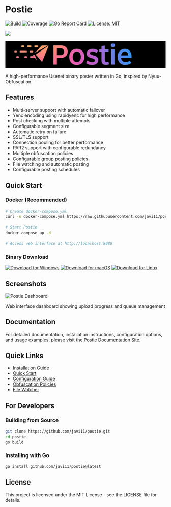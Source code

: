 # Postie

[![Build](https://github.com/javi11/postie/actions/workflows/pull-request.yml/badge.svg)](https://github.com/javi11/postie/actions/workflows/pull-request.yml)
[![Coverage](https://github.com/javi11/postie/actions/workflows/coverage.yml/badge.svg)](https://github.com/javi11/postie/actions/workflows/coverage.yml)
[![Go Report Card](https://goreportcard.com/badge/github.com/javi11/postie)](https://goreportcard.com/report/github.com/javi11/postie)
[![License: MIT](https://img.shields.io/badge/License-MIT-yellow.svg)](https://opensource.org/licenses/MIT)

<a href="https://www.buymeacoffee.com/qbt52hh7sjd"><img src="https://img.buymeacoffee.com/button-api/?text=Buy me a coffee&emoji=☕&slug=qbt52hh7sjd&button_colour=FFDD00&font_colour=000000&font_family=Cookie&outline_colour=000000&coffee_colour=ffffff" /></a>

![logo](./docs/static/img/full_logo.jpeg)

A high-performance Usenet binary poster written in Go, inspired by Nyuu-Obfuscation.

## Features

- Multi-server support with automatic failover
- Yenc encoding using rapidyenc for high performance
- Post checking with multiple attempts
- Configurable segment size
- Automatic retry on failure
- SSL/TLS support
- Connection pooling for better performance
- PAR2 support with configurable redundancy
- Multiple obfuscation policies
- Configurable group posting policies
- File watching and automatic posting
- Configurable posting schedules

## Quick Start

### Docker (Recommended)

```bash
# Create docker-compose.yml
curl -o docker-compose.yml https://raw.githubusercontent.com/javi11/postie/main/docker-compose.yml

# Start Postie
docker-compose up -d

# Access web interface at http://localhost:8080
```

### Binary Download

[![Download for Windows](https://img.shields.io/badge/Windows-Download-0078d4?style=for-the-badge&logo=windows)](https://github.com/javi11/postie/releases/latest/download/postie_windows_amd64.zip)
[![Download for macOS](https://img.shields.io/badge/macOS-Download-0078d4?style=for-the-badge&logo=apple)](https://github.com/javi11/postie/releases/latest/download/postie_darwin_amd64.zip)
[![Download for Linux](https://img.shields.io/badge/Linux-Download-0078d4?style=for-the-badge&logo=linux)](https://github.com/javi11/postie/releases/latest/download/postie_linux_amd64.zip)

## Screenshots

![Postie Dashboard](./docs/static/examples/dashboard.png)

Web interface dashboard showing upload progress and queue management

## Documentation

For detailed documentation, installation instructions, configuration options, and usage examples, please visit the [Postie Documentation Site](https://postie.kipsilabs.top).

## Quick Links

- [Installation Guide](https://javi11.github.io/postie/docs/installation)
- [Quick Start](https://javi11.github.io/postie/docs/quick-start)
- [Configuration Guide](https://javi11.github.io/postie/docs/configuration)
- [Obfuscation Policies](https://javi11.github.io/postie/docs/obfuscation)
- [File Watcher](https://javi11.github.io/postie/docs/watcher)

## For Developers

### Building from Source

```bash
git clone https://github.com/javi11/postie.git
cd postie
go build
```

### Installing with Go

```bash
go install github.com/javi11/postie@latest
```

## License

This project is licensed under the MIT License - see the LICENSE file for details.

